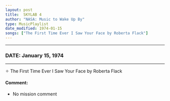 ```yaml
---
layout: post
title:  SKYLAB 4
author: "NASA: Music to Wake Up By"
type: MusicPlaylist
date_modified: 1974-01-15
songs: ["The First Time Ever I Saw Your Face by Roberta Flack"]
---
```


----
### DATE: January 15, 1974
----
✧ The First Time Ever I Saw Your Face by Roberta Flack

#### Comment:
* No mission comment



<br/>
<center>
	<a target="_blank"
	   href="https://twitter.com/intent/tweet?hashtags=Space,NASA,Playlist,NASAWakeupCalls,SpaceProgram&text={{ page.author}}, '{{ page.songs.first }}' {{ page.title }}, {{ page.date | date: '%B %d, %Y' }}. {{ site.url }}{{ page.url }}&via=nasawakeupcalls"><i class="fab fa-twitter" alt="Tweet this page" style="font-size: 1.3em;"></i></a>
	&nbsp; 	<i class="fas fa-user-astronaut" style="font-size: 1.5em;"></i> &nbsp;
    <a type="amzn" search="'The First Time Ever I Saw Your Face by Roberta Flack'" category="popular music">
    <i class="fab fa-amazon" style="font-size: 1.3em;"></i></a>
</center>
